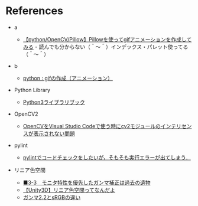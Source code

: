 # References

* a
  * [【python/OpenCV/Pillow】Pillowを使ってgifアニメーションを作成してみる](https://rikoubou.hatenablog.com/entry/2020/04/03/151906) - 読んでも分からない（＾～＾）インデックス・パレット使ってる（＾～＾）
* b
  * [python : gifの作成（アニメーション）](https://kangkang1981.hatenablog.com/entry/2020/03/19/224219)
* Python Library
  * [Python3ライブラリブック](https://ktechlabo.xsrv.jp/www_python/python_modules.pdf)
* OpenCV2
  * [OpenCVをVisual Studio Codeで使う時にcv2モジュールのインテリセンスが表示されない問題](https://qiita.com/FXsimone/items/577e3924f40aa4a9d4ea)
* pylint
  * [pylintでコードチェックをしたいが，そもそも実行エラーが出てしまう．](https://teratail.com/questions/197652)

* リニア色空間
  * [■3-3　モニタ特性を優先したガンマ補正は過去の遺物](http://www.incunabula.co.jp/dtp-s/colormanagement/easy_colormanagement/3-03.html)
  * [【Unity3D】リニア色空間ってなんだよ](https://soysoftware.sakura.ne.jp/archives/1347)
  * [ガンマ2.2とsRGBの違い](https://knowledge.shade3d.jp/knowledgebase/%E3%82%AC%E3%83%B3%E3%83%9E2-2%E3%81%A8srgb%E3%81%AE%E9%81%95%E3%81%84)
